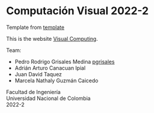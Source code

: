 # Computación Visual 2022-2

Template from [template](https://github.com/VisualComputing/showcase)

This is the website [Visual Computing](https://computacion-visual-2022-2.github.io/vc_page/).

Team:
- Pedro Rodrigo Grisales Medina [pgrisales](https://github.com/pgrisales)
- Adrián Arturo Canacuan Ipial
- Juan David Taquez
- Marcela Nathaly Guzmán Caicedo 

Facultad de Ingeniería\
Universidad Nacional de Colombia\
2022-2
